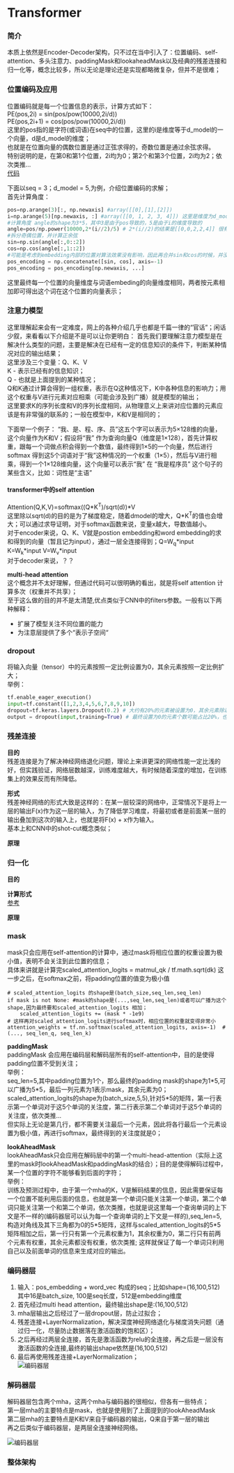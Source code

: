 Transformer
====
### 简介
本质上依然是Encoder-Decoder架构，只不过在当中引入了：位置编码、self-attention、多头注意力、paddingMask和lookaheadMask以及经典的残差连接和归一化等，概念比较多，所以无论是理论还是实现都略微复杂，但并不是很难；

### 位置编码及应用
位置编码就是每一个位置信息的表示，计算方式如下：<br>
PE(pos,2i) = sin(pos/pow(10000,2i/d)) <br>
PE(pos,2i+1) = cos(pos/pow(10000,2i/d)) <br>
这里的pos指的是字符(或词语)在seq中的位置，这里的i是维度等于d_model的一个向量，d是d_model的维度；<br>
也就是在位置向量的偶数位置是通过正弦求得的，奇数位置是通过余弦求得。<br>
特别说明的是，在第0和第1个位置，2i均为0；第2个和第3个位置，2i均为2；依次类推...<br>
[代码](https://github.com/luckyPT/py_ml/blob/master/src/tf/transformer/position_encoder.py)<br>

下面以seq = 3；d_model = 5,为例，介绍位置编码的求解；<br>
首先计算角度：<br>
```Python
pos=np.arange(3)[:, np.newaxis] #array([[0],[1],[2]])
i=np.arange(5)[np.newaxis, :] #array([[0, 1, 2, 3, 4]]) 这里是维度为d_model的向量，也是pos_embedding的原型 
#计算角度 angle的shape为3*5，其中3是由于pos导致的，5是由于i的维度导致的
angle=pos/np.power(10000,2*(i//2)/5) # 2*(i//2)的结果是[[0,0,2,2,4]] 很有规律
#拆分奇偶位置，并计算正余弦
sin=np.sin(angle[:,0::2])
cos=np.cos(angle[:,1::2])
#可能是考虑到embedding内部的位置对算法效果没有影响，因此再合并sin和cos的时候，并没有间隔插入合并，而是直接合并的
pos_encoding = np.concatenate([sin, cos], axis=-1)
pos_encoding = pos_encoding[np.newaxis, ...]
```
这里最终每一个位置的向量维度与词语embeding的向量维度相同，两者按元素相加即可得出这个词在这个位置的向量表示；
### 注意力模型
这里理解起来会有一定难度，网上的各种介绍几乎也都是千篇一律的“官话”；闲话少叙，来看看以下介绍是不是可以让你更明白：
首先我们要理解注意力模型是在解决什么类型的问题，主要是解决在已经有一定的信息知识的条件下，判断某种情况对应的输出结果；<br>
这里涉及三个变量：Q、K、V<br>
K - 表示已经有的信息知识；<br>
Q - 也就是上面提到的某种情况；<br>
Q和K通过计算会得到一组权重，表示在Q这种情况下，K中各种信息的影响力；用这个权重与V进行元素对应相乘（可能会涉及到广播）就是模型的输出；<br>
这里要求K的序列长度和V的序列长度相同，从物理意义上来讲对应位置的元素应该是有非常强的联系的；一般在模型中，K和V是相同的；

下面举一个例子：
“我、是、程、序、员”这五个字可以表示为5×128维的向量，这个向量作为K和V；假设将“我” 作为查询向量Q（维度是1×128），首先计算权重，跟每一个词做点积会得到一个数值，最终得到1×5的一个向量，然后进行softmax 得到这5个词语对于“我”这种情况的一个权重（1×5），然后与V进行相乘，得到一个1×128维向量，这个向量可以表示“我” 在 “我是程序员” 这个句子的某些含义，比如：词性是“主语”

#### transformer中的self attention
Attention(Q,K,V)=softmax((Q\*K<sup>T</sup>)/sqrt(d))\*V <br>
这里除以sqrt(d)的目的是为了梯度稳定，随着dmodel的增大，Q\*K<sup>T</sup>的值也会增大；可以通过求导证明，对于softmax函数来说，变量x越大，导数值越小。<br>
对于encoder来说，Q、K、V就是postion embedding和word embedding的求和得到的向量（暂且记为input），通过一层全连接得到；Q=W<sub>q</sub>\*input  K=W<sub>k</sub>\*input  V=W<sub>v</sub>\*input<br>
对于decoder来说，？？

**multi-head attention**<br>
这个概念并不太好理解，但通过代码可以很明确的看出，就是将self attention 计算多次（权重并不共享）；<br>
至于这么做的目的并不是太清楚,优点类似于CNN中的filters参数。一般有以下两种解释：
- 扩展了模型关注不同位置的能力
- 为注意层提供了多个“表示子空间“

### dropout
将输入向量（tensor）中的元素按照一定比例设置为0，其余元素按照一定比例扩大；<br>
举例：
```Python
tf.enable_eager_execution()
input=tf.constant([1,2,3,4,5,6,7,8,9,10])
dropout=tf.keras.layers.Dropout(0.2) # 大约有20%的元素被设置为0，其余元素除以（1-0.2）
output = dropout(input,training=True) # 最终设置为0的元素个数可能占比20%，也可能占比0%，或者30%等等，并不是绝对的20%，没有被设置为0的，统一除以0.8
```

### 残差连接
**目的**<br>
残差连接是为了解决神经网络退化问题，理论上来讲更深的网络性能一定比浅的好，但实践验证，网络层数越深，训练难度越大，有时候随着深度的增加，在训练集上的效果反而有所降低。

**形式**<br>
残差神经网络的形式大致是这样的：在某一层较深的网络中，正常情况下是将上一层的输出F(x)作为这一层的输入，为了降低学习难度，将最初或者是前面某一层的输出叠加到这次的输入上，也就是将F(x) + x作为输入。<br>
基本上和CNN中的shot-cut概念类似；

**原理**<br>

### 归一化
**目的**

**计算形式**<br>
[参考](https://www.jianshu.com/p/367c456cc4cf)

**原理**

### mask
mask只会应用在self-attention的计算中，通过mask将相应位置的权重设置为极小值，表明不会关注到此位置的信息；<br>
具体来讲就是计算完scaled_attention_logits = matmul_qk / tf.math.sqrt(dk) 这一步之后，在softmax之前，将padding位置的值变为极小值
```
# scaled_attention_logits 的shape是(batch_size,seq_len,seq_len)
if mask is not None: #mask的shape是(...,seq_len,seq_len)或者可以广播为这个shape,因为最终要和scaled_attention_logits 相加；
    scaled_attention_logits += (mask * -1e9)
# 这样再对scaled_attention_logits进行softmax时，相应位置的权重就变得非常小
attention_weights = tf.nn.softmax(scaled_attention_logits, axis=-1)  # (..., seq_len_q, seq_len_k)
```
**paddingMask**<br>
paddingMask 会应用在编码层和解码层所有的self-attention中，目的是使得padding位置不受到关注；<br>
举例：<br>
seq_len=5,其中padding位置为1个，那么最终的padding mask的shape为1\*5,可以广播为5\*5，最后一列元素为1表示mask，其余元素为0；scaled_attention_logits的shape为(batch_size,5,5),针对5\*5的矩阵，第一行表示第一个单词对于这5个单词的关注度，第二行表示第二个单词对于这5个单词的关注度，依次类推...<br>
但实际上无论是第几行，都不需要关注最后一个元素，因此将各行最后一个元素设置为极小值，再进行softmax，最终得到的关注度就是0；

**lookAheadMask**<br>
lookAheadMask只会应用在解码层中的第一个multi-head-attention（实际上这里的mask时lookAheadMask和paddingMask的结合）；目的是使得解码过程中，某一个位置的字符不能够看到后面的字符；<br>
举例：<br>
训练及预测过程中，由于第一个mha的K，V是解码结果的信息，因此需要保证每一个位置不能利用后面的信息，也就是第一个单词只能关注第一个单词，第二个单词只能关注第一个和第二个单词，依次类推，也就是说这里每一个查询单词的上下文是不一样的(编码器层可以认为每一个查询单词的上下文是一样的),seq_len=5,构造对角线及其下三角都为0的5\*5矩阵，这样与scaled_attention_logits的5\*5矩阵相加之后，第一行只有第一个元素权重为1，其余权重为0，第二行只有前两个元素有权重，其余元素都没有权重，依次类推; 这样就保证了每一个单词只利用自己以及前面单词的信息来生成对应的输出。

### 编码器层
1. 输入：pos_embedding + word_vec 构成的seq；比如shape=(16,100,512) 其中16是batch_size, 100是seq长度，512是embedding维度<br>
2. 首先经过multi head attention，最终输出shape是:(16,100,512)<br>
3. mha层输出之后经过了一层dropout层，防止过拟合；<br>
4. 残差连接+LayerNormalization，解决深度神经网络退化与梯度消失问题（通过归一化，尽量防止数据落在激活函数的饱和区）；<br>
5. 之后再经过两层全连接，首先是激活函数为relu的全连接，再之后是一层没有激活函数的全连接,最终的输出shape依然是(16,100,512)<br>
6. 最后再使用残差连接+LayerNormalization；<br>
![编码器层](/docs/ml/images/19-1.jpg)

### 解码器层
解码器层包含两个mha，这两个mha与编码器的很相似，但各有一些特点；<br>
第一层mha的主要特点是mask，也就是使用到了上面提到的lookAheadMask<br>
第二层mha的主要特点是K和V来自于编码器的输出，Q来自于第一层的输出<br>
再之后类似于编码器层，是两层全连接神经网络。

![编码器层](/docs/ml/images/19-2.jpg)
### 整体架构
